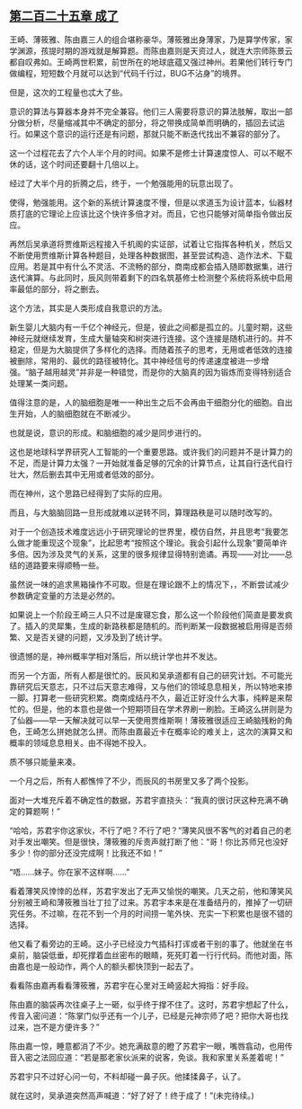 ## [第二百二十五章 成了](https://www.xxbiquge.com/11_11207/8941903.html)


  王崎、薄筱雅、陈由嘉三人的组合堪称豪华。薄筱雅出身薄家，乃是算学传家，家学渊源，孩提时期的游戏就是解算题。而陈由嘉则是天资过人，就连大宗师陈景云都自叹弗如。王崎两世积累，前世所在的地球底蕴又强过神州。若果他们转行专门做编程，短短数个月就可以达到“代码千行过，BUG不沾身”的境界。

  但是，这次的工程量也忒大了些。

  意识的算法与算器本身并不完全兼容。他们三人需要将意识的算法肢解，取出一部分做分析，尽量缩减其中不确定的部分，将之带换成简单而明确的，插回去试运行。如果这个意识的运行还是有问题，那就只能不断迭代找出不兼容的部分了。

  这一个过程花去了六个人半个月的时间。如果不是修士计算速度惊人、可以不眠不休的话，这个时间还要翻十几倍以上。

  经过了大半个月的折腾之后，终于，一个勉强能用的玩意出现了。

  使得，勉强能用。这个新的系统计算速度不慢，但是以求道玉为设计蓝本，仙器材质打底的它理论上应该比这个快许多倍才对。而且，它也只能够对简单指令做出反应。

  再然后吴承道将贾维斯远程接入千机阁的实证部，试着让它指挥各种机关，然后又不断使用贾维斯计算各种题目，处理各种数据图，甚至尝试构造、造作法术、下载应用。若是其中有什么不灵活、不流畅的部分，商南成都会插入随即数据集，进行迭代演算。与此同时，辰风则带着剩下的四名筑基修士检测整个系统将系统中启用率最低的部分，将之删去。

  这个方法，其实是人类形成自我意识的方法。

  新生婴儿大脑内有一千亿个神经元，但是，彼此之间都是孤立的。儿童时期，这些神经元就继续发育，生成大量轴突和树突进行连接。这个连接是随机进行的。并不稳定，但是为大脑提供了多样化的选择。而随着孩子的思考，无用或者低效的连接被删除，常用的、最优的路径被特化。其中神经信号的传递速度被进一步增强。“脑子越用越灵”并非是一种错觉，而是你的大脑真的因为锻炼而变得特别适合处理某一类问题。

  值得注意的是，人的脑细胞是唯一一种出生之后不会再由干细胞分化的细胞。自出生开始，人的脑细胞就在不断减少。

  也就是说，意识的形成。和脑细胞的减少是同步进行的。

  这也是地球科学界研究人工智能的一个重要思路。或许我们的问题并不是计算力的不足，而是计算力太强？一开始就准备足够的冗余的计算节点，让其自行迭代自行壮大，然后删去其中无用或者低效的部分。

  而在神州，这个思路已经得到了实际的应用。

  而且，与大脑脑回路一旦形成就难以逆转不同，算理路秩是可以随时改写的。

  对于一个创造技术难度远远小于研究理论的世界里，模仿自然，并且思考“我要怎么做才能重现这个现象”，比起思考“按照这个理论。我会引起什么现象”要简单许多倍。因为涉及灵气的关系，这里的很多规律显得特别诡谲。再现——对比——总结的道路要来得顺畅一些。

  虽然说一味的追求黑箱操作不可取。但是在理论跟不上的情况下，，不断尝试减少参数确定变量的方法是必然的。

  如果说上一个阶段王崎三人只不过是废寝忘食，那么这一个阶段他们简直是要发疯了。插入的灵犀集，生成的新路秩都是随机的。而判断某一段数据被启用得是否频繁、又是否关键的问题，又涉及到了统计学。

  很遗憾的是，神州概率学相对落后，所以统计学也并不发达。

  而另一个方面，所有人都是很忙的。辰风和吴承道都有自己的研究计划。不可能光靠研究后天意志，只不过后天意志难得，又与他们的领域息息相关，所以特地来掺一脚。打算老一些研究积累。商南成结丹不久，最近正好没什么大事，纯粹是来帮忙的。但是，他的本意也是做一个短期项目在学术界刷一刷脸。王崎这么拼则是为了仙器——早一天解决就可以早一天使用贾维斯啊！薄筱雅很适应王崎脑残粉的角色，王崎怎么拼她就怎么拼。而陈由嘉最近卡在概率论的难关上，这次的演算又和概率的领域息息相关。由不得她不投入。

  质不够只能量来凑。

  一个月之后，所有人都憔悴了不少，而辰风的书房里又多了两个投影。

  面对一大堆充斥着不确定性的数据，苏君宇直挠头：“我真的很讨厌这种充满不确定的算题啊！”

  “哈哈，苏君宇你这家伙，不行了吧？不行了吧？”薄笑风很不客气的对着自己的老对手发出嘲笑。但是很快，薄筱雅的斥责声就打断了他：“哥！你比苏师兄也没好多少！你的部分还没完成啊！比我还不如！”

  “唔……妹子。你在家不这样啊……”

  看着薄笑风悻悻的怂样，苏君宇发出了无声又愉悦的嘲笑。几天之前，他和薄笑风分别被王崎和薄筱雅当壮丁拉了过来。苏君宇本来是在准备结丹的，推掉了一切研究任务。不过嘛，在花不到一个月的时间捞一笔外快、充实一下积累也是很不错的选择。

  他又看了看旁边的王崎。这小子已经没力气插科打诨或者干别的事了。他就坐在书桌前，脑袋低垂，却死撑着血丝密布的眼睛，死死盯着一行行代码。而他对面，陈由嘉也是一般动作，两个人的额头都快顶到一起去了。

  看看陈由嘉再看看薄筱雅，苏君宇在心里对王崎竖起大拇指：好手段。

  陈由嘉的脑袋再次往桌子上一砸，似乎终于撑不住了。这时，苏君宇想起了什么，传音入密问道：“陈掌门似乎还有一个儿子，已经是元神宗师了吧？把你大哥也找过来，岂不是方便许多？”

  陈由嘉一惊，睡意都消了不少。她充满敌意的瞪了苏君宇一眼，嘴唇翕动，也用传音入密之法回应道：“若是那老家伙派来的说客，免谈。我和家里关系差着呢！”

  苏君宇只不过好心问一句，不料却碰一鼻子灰。他揉揉鼻子，认了。

  就在这时，吴承道突然高声喊道：“好了好了！终于成了！”(未完待续。)
